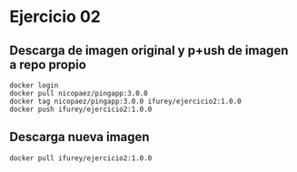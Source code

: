 # Ejercicio 02

## Descarga de imagen original y p+ush de imagen a repo propio

```
docker login
docker pull nicopaez/pingapp:3.0.0
docker tag nicopaez/pingapp:3.0.0 ifurey/ejercicio2:1.0.0
docker push ifurey/ejercicio2:1.0.0
```

## Descarga nueva imagen

```
docker pull ifurey/ejercicio2:1.0.0
```